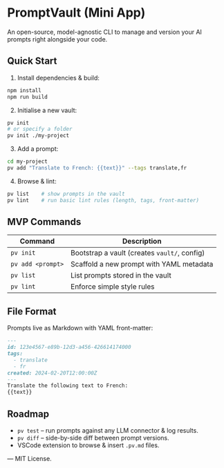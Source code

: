 # PromptVault (Mini App)

An open-source, model-agnostic CLI to manage and version your AI prompts right alongside your code.

## Quick Start

1. Install dependencies & build:

```bash
npm install
npm run build
```

2. Initialise a new vault:

```bash
pv init
# or specify a folder
pv init ./my-project
```

3. Add a prompt:

```bash
cd my-project
pv add "Translate to French: {{text}}" --tags translate,fr
```

4. Browse & lint:

```bash
pv list    # show prompts in the vault
pv lint    # run basic lint rules (length, tags, front-matter)
```

## MVP Commands

| Command                | Description                                  |
| ---------------------- | -------------------------------------------- |
| `pv init`              | Bootstrap a vault (creates `vault/`, config) |
| `pv add <prompt>`      | Scaffold a new prompt with YAML metadata     |
| `pv list`              | List prompts stored in the vault             |
| `pv lint`              | Enforce simple style rules                   |

## File Format

Prompts live as Markdown with YAML front-matter:

```markdown
---
id: 123e4567-e89b-12d3-a456-426614174000
tags:
  - translate
  - fr
created: 2024-02-20T12:00:00Z
---
Translate the following text to French:
{{text}}
```

## Roadmap

* `pv test` – run prompts against any LLM connector & log results.
* `pv diff` – side-by-side diff between prompt versions.
* VSCode extension to browse & insert `.pv.md` files.

––
MIT License.
